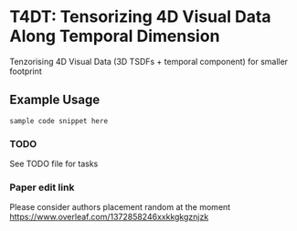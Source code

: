 # T4DT: Tensorizing 4D Visual Data Along Temporal Dimension

Tenzorising 4D Visual Data (3D TSDFs + temporal component) for smaller footprint

## Example Usage

```
sample code snippet here
```

### TODO
See TODO file for tasks

### Paper edit link
Please consider authors placement random at the moment
https://www.overleaf.com/1372858246xxkkgkgznjzk

